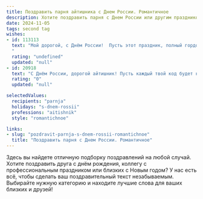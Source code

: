 ```yaml
---
title: Поздравить парня айтишника с Днем России. Романтичное
description: Хотите поздравить парня с Днем России или другим праздником? Наш ИИ создаст незабываемое поздравление, а вы обязательно выделитесь среди других.  
date: 2024-11-05
tags: second tag
wishes:
- id: 113113
  text: "Мой дорогой, с Днём России!  Пусть этот праздник, полный гордости за нашу страну, станет символом нашей крепкой и нежной любви, такой же прекрасной и неповторимой, как сама Россия. Твой ум, твоя целеустремлённость, твой талант программиста – всё это восхищает меня, как необъятные просторы нашей родины.  Пусть все твои проекты будут успешными, а наша любовь – вечной и яркой, как самый красивый рассвет над русской землёй.  С праздником, любимый!
  "
  rating: "undefined"
  updated: "null"
- id: 20918
  text: "С Днём России, дорогой айтишник! Пусть каждый твой код будет как твоя любовь – безупречен и идеален. Желаю, чтобы этот день привнес в твою жизнь новые, яркие впечатления и чтобы твои проекты всегда достигали успеха. Пусть Россия гордится тобой, а я горжусь твоим успехом. С теплом и любовью!"
  rating: "0"
  updated: "null"

selectedValues:
  recipients: "parnja"
  holidays: "s-dnem-rossii"
  professions: "aitishnik"
  style: "romantichnoe"

links:
- slug: "pozdravit-parnja-s-dnem-rossii-romantichnoe"
  title: "Поздравить парня с Днем России. Романтичное"
---
```


Здесь вы найдете отличную подборку поздравлений на любой случай. 
Хотите поздравить друга с днём рождения, коллегу с профессиональным праздником или близких с Новым годом? У нас есть всё, чтобы сделать ваш поздравительный текст незабываемым. Выбирайте нужную категорию и находите лучшие слова для ваших близких и друзей!
